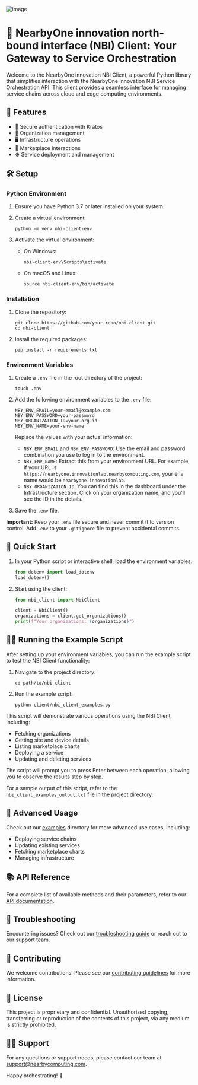 ![image](https://github.com/user-attachments/assets/a1726e23-59a0-430c-b6a0-f07a631db274)

# 🚀 NearbyOne innovation north-bound interface (NBI) Client: Your Gateway to Service Orchestration

Welcome to the NearbyOne innovation NBI Client, a powerful Python library that simplifies interaction with the NearbyOne innovation NBI Service Orchestration API. This client provides a seamless interface for managing service chains across cloud and edge computing environments.

## 🌟 Features

- 🔐 Secure authentication with Kratos
- 🏢 Organization management
- 🖥️ Infrastructure operations
- 🛒 Marketplace interactions
- ⚙️ Service deployment and management

## 🛠️ Setup

### Python Environment

1. Ensure you have Python 3.7 or later installed on your system.

2. Create a virtual environment:
   ```
   python -m venv nbi-client-env
   ```

3. Activate the virtual environment:
   - On Windows:
     ```
     nbi-client-env\Scripts\activate
     ```
   - On macOS and Linux:
     ```
     source nbi-client-env/bin/activate
     ```

### Installation

1. Clone the repository:
   ```
   git clone https://github.com/your-repo/nbi-client.git
   cd nbi-client
   ```

2. Install the required packages:
   ```
   pip install -r requirements.txt
   ```

### Environment Variables

1. Create a `.env` file in the root directory of the project:
   ```
   touch .env
   ```

2. Add the following environment variables to the `.env` file:
   ```
   NBY_ENV_EMAIL=your-email@example.com
   NBY_ENV_PASSWORD=your-password
   NBY_ORGANIZATION_ID=your-org-id
   NBY_ENV_NAME=your-env-name
   ```

   Replace the values with your actual information:
   - `NBY_ENV_EMAIL` and `NBY_ENV_PASSWORD`: Use the email and password combination you use to log in to the environment.
   - `NBY_ENV_NAME`: Extract this from your environment URL. For example, if your URL is `https://nearbyone.innovationlab.nearbycomputing.com`, your env name would be `nearbyone.innovationlab`.
   - `NBY_ORGANIZATION_ID`: You can find this in the dashboard under the Infrastructure section. Click on your organization name, and you'll see the ID in the details.

3. Save the `.env` file.

**Important:** Keep your `.env` file secure and never commit it to version control. Add `.env` to your `.gitignore` file to prevent accidental commits.

## 🚀 Quick Start

1. In your Python script or interactive shell, load the environment variables:
   ```python
   from dotenv import load_dotenv
   load_dotenv()
   ```

2. Start using the client:
   ```python
   from nbi_client import NbiClient

   client = NbiClient()
   organizations = client.get_organizations()
   print(f"Your organizations: {organizations}")
   ```

## 🏃‍♂️ Running the Example Script

After setting up your environment variables, you can run the example script to test the NBI Client functionality:

1. Navigate to the project directory:
   ```
   cd path/to/nbi-client
   ```

2. Run the example script:
   ```
   python client/nbi_client_examples.py
   ```

This script will demonstrate various operations using the NBI Client, including:
- Fetching organizations
- Getting site and device details
- Listing marketplace charts
- Deploying a service
- Updating and deleting services

The script will prompt you to press Enter between each operation, allowing you to observe the results step by step.

For a sample output of this script, refer to the `nbi_client_examples_output.txt` file in the project directory.

## 🔧 Advanced Usage

Check out our [examples](examples/) directory for more advanced use cases, including:

- Deploying service chains
- Updating existing services
- Fetching marketplace charts
- Managing infrastructure

## 📚 API Reference

For a complete list of available methods and their parameters, refer to our [API documentation](docs/api_reference.md).

## 🐛 Troubleshooting

Encountering issues? Check out our [troubleshooting guide](docs/troubleshooting.md) or reach out to our support team.

## 🤝 Contributing

We welcome contributions! Please see our [contributing guidelines](CONTRIBUTING.md) for more information.

## 📄 License

This project is proprietary and confidential. Unauthorized copying, transferring or reproduction of the contents of this project, via any medium is strictly prohibited.

## 🙋‍♀️ Support

For any questions or support needs, please contact our team at support@nearbycomputing.com.

Happy orchestrating! 🎉
